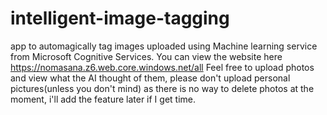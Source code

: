 # intelligent-image-tagging

app to automagically tag images uploaded using Machine learning service from Microsoft Cognitive Services. You can view the website
here https://nomasana.z6.web.core.windows.net/all 
Feel free to upload photos and view what the AI thought of them, please don't upload personal pictures(unless you don't mind) as there is no way to delete
photos at the moment, i'll add the feature later if I get time.

